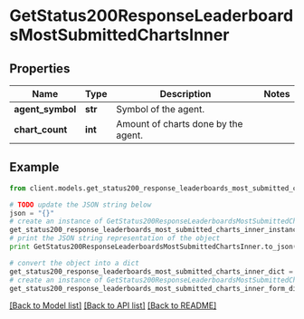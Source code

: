 # GetStatus200ResponseLeaderboardsMostSubmittedChartsInner


## Properties

Name | Type | Description | Notes
------------ | ------------- | ------------- | -------------
**agent_symbol** | **str** | Symbol of the agent. | 
**chart_count** | **int** | Amount of charts done by the agent. | 

## Example

```python
from client.models.get_status200_response_leaderboards_most_submitted_charts_inner import GetStatus200ResponseLeaderboardsMostSubmittedChartsInner

# TODO update the JSON string below
json = "{}"
# create an instance of GetStatus200ResponseLeaderboardsMostSubmittedChartsInner from a JSON string
get_status200_response_leaderboards_most_submitted_charts_inner_instance = GetStatus200ResponseLeaderboardsMostSubmittedChartsInner.from_json(json)
# print the JSON string representation of the object
print GetStatus200ResponseLeaderboardsMostSubmittedChartsInner.to_json()

# convert the object into a dict
get_status200_response_leaderboards_most_submitted_charts_inner_dict = get_status200_response_leaderboards_most_submitted_charts_inner_instance.to_dict()
# create an instance of GetStatus200ResponseLeaderboardsMostSubmittedChartsInner from a dict
get_status200_response_leaderboards_most_submitted_charts_inner_form_dict = get_status200_response_leaderboards_most_submitted_charts_inner.from_dict(get_status200_response_leaderboards_most_submitted_charts_inner_dict)
```
[[Back to Model list]](../README.md#documentation-for-models) [[Back to API list]](../README.md#documentation-for-api-endpoints) [[Back to README]](../README.md)


